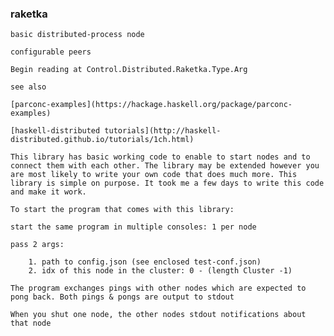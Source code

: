 ### raketka

    basic distributed-process node
    
    configurable peers

    Begin reading at Control.Distributed.Raketka.Type.Arg

    see also 
    
    [parconc-examples](https://hackage.haskell.org/package/parconc-examples)
    
    [haskell-distributed tutorials](http://haskell-distributed.github.io/tutorials/1ch.html)  
    
    This library has basic working code to enable to start nodes and to connect them with each other. The library may be extended however you are most likely to write your own code that does much more. This library is simple on purpose. It took me a few days to write this code and make it work.    
    
    To start the program that comes with this library:
    
    start the same program in multiple consoles: 1 per node
     
    pass 2 args:
    
        1. path to config.json (see enclosed test-conf.json)
        2. idx of this node in the cluster: 0 - (length Cluster -1)
    
    The program exchanges pings with other nodes which are expected to pong back. Both pings & pongs are output to stdout
    
    When you shut one node, the other nodes stdout notifications about that node     